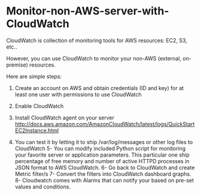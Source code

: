 # Monitor-non-AWS-server-with-CloudWatch

CloudWatch is collection of monitoring tools for AWS resources: EC2, S3, etc.. 

However, you can use CloudWatch to monitor your non-AWS (external, on-premise) resources. 

Here are simple steps: 

1. Create an account on AWS and obtain credentials (ID and key) for at least one user with permissions to use CloudWatch
1. Enable CloudWatch 
1. Install CloudWatch agent on your server 
   http://docs.aws.amazon.com/AmazonCloudWatch/latest/logs/QuickStartEC2Instance.html

1. You can test it by letting it to ship /var/log/messages or other log files to CloudWatch
5- You can modify included Python script for monitoring your favorite server or application parameters. This particular one ship percentage of free memory and number of active HTTPD processes in JSON format to AWS CloudWatch. 
6- Go back to CloudWatch and create Metric filter/s
7- Convert the filters into CloudWatch dashboard graphs. 
8- Cloudwatch comes with Alarms that can notify your based on pre-set values and conditions.

